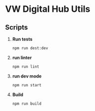 # VW Digital Hub Utils

## Scripts

1.  **Run tests**

    ```bash
    npm run dest:dev
    ```

2.  **run linter**

    ```bash
    npm run lint
    ```

3.  **run dev mode**

    ```bash
    npm run start
    ```

4.  **Build**
    ```bash
    npm run build
    ```
